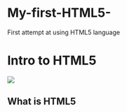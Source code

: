 # My-first-HTML5-
First attempt at using HTML5 language

<!DOCTYPE HTML> 
<html>
<head> 
  <h1 class="blue-text">Intro to HTML5</h1> 
  <img src="https://seo-focus.com/wp-content/uploads/2020/09/html-696x391.jpg">
  
  <h2>What is HTML5</h2> 
  
